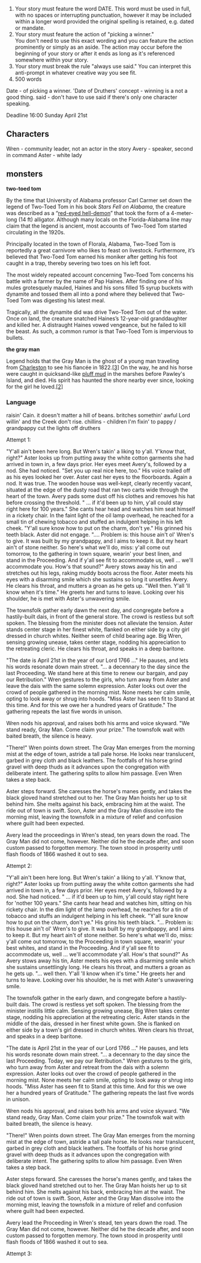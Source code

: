 
1. Your story must feature the word DATE. This word must be used in full, with no spaces or interrupting punctuation, however it may be included within a longer word provided the original spelling is retained, e.g. dated or mandate.
2. ﻿﻿﻿Your story must feature the action of "picking a winner."  
    You don't need to use this exact wording and you can feature the action prominently or simply as an aside. The action may occur before the beginning of your story or after it ends as long as it's referenced somewhere within your story.
3. ﻿﻿﻿Your story must break the rule "always use said." You can interpret this anti-prompt in whatever creative way you see fit.
4. 500 words

Date - of picking a winner. 'Date of Druthers' 
concept - winning is a not a good thing. 
said - don't have to use said if there's only one character speaking.

Deadline 16:00 Sunday April 21st
## Characters
Wren - community leader, not an actor in the story 
Avery - speaker, second in command
Aster - white lady
## monsters

**two-toed tom**

By the time that University of Alabama professor Carl Carmer set down the legend of Two-Toed Tom in his book _Stars Fell on Alabama_, the creature was described as a “[red-eyed hell-demon](http://www.exploresouthernhistory.com/alligator2.html)” that took the form of a 4-meter-long (14 ft) alligator. Although many locals on the Florida-Alabama line may claim that the legend is ancient, most accounts of Two-Toed Tom started circulating in the 1920s.

Principally located in the town of Florala, Alabama, Two-Toed Tom is reportedly a great carnivore who likes to feast on livestock. Furthermore, it’s believed that Two-Toed Tom earned his moniker after getting his foot caught in a trap, thereby severing two toes on his left foot.

The most widely repeated account concerning Two-Toed Tom concerns his battle with a farmer by the name of Pap Haines. After finding one of his mules grotesquely mauled, Haines and his sons filled 15 syrup buckets with dynamite and tossed them all into a pond where they believed that Two-Toed Tom was digesting his latest meal.

Tragically, all the dynamite did was drive Two-Toed Tom out of the water. Once on land, the creature snatched Haines’s 12-year-old granddaughter and killed her. A distraught Haines vowed vengeance, but he failed to kill the beast. As such, a common rumor is that Two-Toed Tom is impervious to bullets.

**the gray man**

Legend holds that the Gray Man is the ghost of a young man traveling from [Charleston](https://en.wikipedia.org/wiki/Charleston,_South_Carolina "Charleston, South Carolina") to see his fiancée in 1822.[[3]](https://en.wikipedia.org/wiki/The_Gray_Man_(ghost)#cite_note-Oxford-3) On the way, he and his horse were caught in quicksand-like [pluff mud](https://en.wikipedia.org/wiki/Pluff_mud "Pluff mud") in the marshes before Pawley's Island, and died. His spirit has haunted the shore nearby ever since, looking for the girl he loved.[[2]](https://en.wikipedia.org/wiki/The_Gray_Man_(ghost)#cite_note-co-2)


### Language

raisin' Cain. 
it doesn't matter a hill of beans. 
britches
somethin' awful
Lord willin' and the Creek don't rise. 
chillins - children
I'm fixin' to
pappy / grandpappy
cut the lights off
druthers




Attempt 1:

"Y'all ain't been here long. But Wren's takin' a liking to y'all. Y'know that, right?"
Aster looks up from putting away the white cotton garments she had arrived in town in, a few days prior. Her eyes meet Avery's, followed by a nod. She had noticed. 
"Set you up real nice here, too." His voice trailed off as his eyes looked her over. 
Aster cast her eyes to the floorboards. 
Again a nod. It was true. The wooden house was well-kept, clearly recently vacant, situated at the edge of the dusty road that ran two carts wide through the heart of the town. 
Avery pads some dust off his clothes and removes his hat before crossing the threshold. 
" ... if it'd been up to him, y'all could stay right here for 100 years."
She cants hear head and watches him seat himself in a rickety chair. In the faint light of the oil lamp overhead, he reached for a small tin of chewing tobacco and stuffed an indulgent helping in his left cheek. 
"Y'all sure know how to put on the charm, don't ye." His grinned his teeth black. Aster did not engage. 
".... Problem is: this house ain't ol' Wren's to give. It was built by my grandpappy, and I aims to keep it. But my heart ain't of stone neither. So here's what we'll do, miss: y'all come out tomorrow, to the gathering in town square, wearin' your best linen, and stand in the Proceeding. And if y'all see fit to accommodate us, well ... we'll accommodate you. How's that sound?"
Avery stows away his tin and stretches out his legs, raking muddy boots across the floor. 
Aster meets his eyes with a disarming smile which she sustains so long it unsettles Avery. 
He clears his throat, and mutters a groan as he gets up. 
"Well then. Y'all 'll know when it's time." He greets her and turns to leave. Looking over his shoulder, he is met with Aster's unwavering smile. 

The townsfolk gather early dawn the next day, and congregate before a hastily-built dais, in front of the general store. The crowd is restless but soft spoken. The blessing from the minister does not alleviate the tension. Aster stands center stage in her finest white, flanked on either side by a city girl dressed in church whites. Neither seem of child bearing age.  Big Wren, sensing growing unease, takes center stage, nodding his appreciation to the retreating cleric. He clears his throat, and speaks in a deep baritone.

"The date is April 21st in the year of our Lord 1766 ..." He pauses, and lets his words resonate down main street. "... a decennary to the day since the last Proceeding. We stand here at this time to renew our bargain, and pay our Retribution."
Wren gestures to the girls, who turn away from Aster and leave the dais with the same solemn expression. Aster looks out over the crowd of people gathered in the morning mist. None meets her calm smile, opting to look away or shrug into hoods. 
"Miss Aster has seen fit to Stand at this time. And for this we owe her a hundred years of Gratitude." The gathering repeats the last five words in unison.

Wren nods his approval, and raises both his arms and voice skyward. "We stand ready, Gray Man. Come claim your prize." The townsfolk wait with baited breath, the silence is heavy. 

"There!" Wren points down street. The Gray Man emerges from the morning mist at the edge of town, astride a tall pale horse. He looks near translucent, garbed in grey cloth and black leathers. The footfalls of his horse grind gravel with deep thuds as it advances upon the congregation with deliberate intent. The gathering splits to allow him passage. Even Wren takes a step back.

Aster steps forward. She caresses the horse's manes gently, and takes the black gloved hand stretched out to her. The Gray Man hoists her up to sit behind him. She melts against his back, embracing him at the waist. The ride out of town is swift. Soon, Aster and the Gray Man dissolve into the morning mist, leaving the townsfolk in a mixture of relief and confusion where guilt had been expected. 

Avery lead the proceedings in Wren's stead, ten years down the road. The Gray Man did not come, however. Neither did he the decade after, and soon custom passed to forgotten memory. The town stood in prosperity until flash floods of 1866 washed it out to sea. 






Attempt 2:

"Y'all ain't been here long. But Wren's takin' a liking to y'all. Y'know that, right?"
Aster looks up from putting away the white cotton garments she had arrived in town in, a few days prior. Her eyes meet Avery's, followed by a nod. She had noticed. 
" ... if it'd been up to him, y'all could stay right here for 'nother 100 years."
She cants hear head and watches him, sitting on his rickety chair. In the dim light of the lamp overhead, he reaches for a tin of tobacco and stuffs an indulgent helping in his left cheek. 
"Y'all sure know how to put on the charm, don't ye." His grins his teeth black. 
"... Problem is: this house ain't ol' Wren's to give. It was built by my grandpappy, and I aims to keep it. But my heart ain't of stone neither. So here's what we'll do, miss: y'all come out tomorrow, to the Proceeding in town square, wearin' your best whites, and stand in the Proceeding. And if y'all see fit to accommodate us, well ... we'll accommodate y'all. How's that sound?"
As Avery stows away his tin, Aster meets his eyes with a disarming smile which she sustains  unsettlingly long. He clears his throat, and mutters a groan as he gets up. 
"... well then. Y'all 'll know when it's time." He greets her and turns to leave. Looking over his shoulder, he is met with Aster's unwavering smile. 

The townsfolk gather in the early dawn, and congregate before a hastily-built dais. The crowd is restless yet soft spoken. The blessing from the minister instills little calm. Sensing growing unease, Big Wren takes center stage, nodding his appreciation at the retreating cleric. Aster stands in the middle of the dais, dressed in her finest white gown. She is flanked on either side by a town's girl dressed in church whites.  Wren clears his throat, and speaks in a deep baritone.

"The date is April 21st in the year of our Lord 1766 ..." He pauses, and lets his words resonate down main street. "... a decennary to the day since the last Proceeding. Today, we pay our Retribution." Wren gestures to the girls, who turn away from Aster and retreat from the dais with a solemn expression. Aster looks out over the crowd of people gathered in the morning mist. None meets her calm smile, opting to look away or shrug into hoods. 
"Miss Aster has seen fit to Stand at this time. And for this we owe her a hundred years of Gratitude." The gathering repeats the last five words in unison.

Wren nods his approval, and raises both his arms and voice skyward. "We stand ready, Gray Man. Come claim your prize." The townsfolk wait with baited breath, the silence is heavy. 

"There!" Wren points down street. The Gray Man emerges from the morning mist at the edge of town, astride a tall pale horse. He looks near translucent, garbed in grey cloth and black leathers. The footfalls of his horse grind gravel with deep thuds as it advances upon the congregation with deliberate intent. The gathering splits to allow him passage. Even Wren takes a step back.

Aster steps forward. She caresses the horse's manes gently, and takes the black gloved hand stretched out to her. The Gray Man hoists her up to sit behind him. She melts against his back, embracing him at the waist. The ride out of town is swift. Soon, Aster and the Gray Man dissolve into the morning mist, leaving the townsfolk in a mixture of relief and confusion where guilt had been expected. 

Avery lead the Proceeding in Wren's stead, ten years down the road. The Gray Man did not come, however. Neither did he the decade after, and soon custom passed to forgotten memory. The town stood in prosperity until flash floods of 1866 washed it out to sea. 



Attempt 3:

